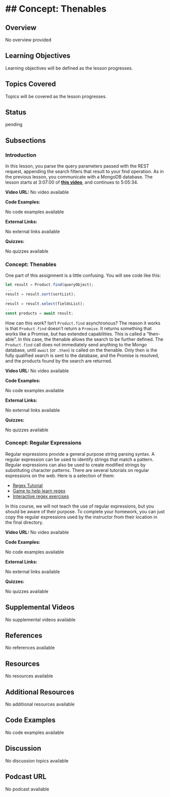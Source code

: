 # ## Concept: Thenables

## Overview

No overview provided

## Learning Objectives

Learning objectives will be defined as the lesson progresses.

## Topics Covered

Topics will be covered as the lesson progresses.

## Status

pending





## Subsections

### Introduction

In this lesson, you parse the query parameters passed with the REST request, appending the search filters that result to your find operation. As in the previous lesson, you communicate with a MongoDB database. The lesson starts at 3:07:00 of **[this video](https://www.youtube.com/watch?v=rltfdjcXjmk&t=11220)**, and continues to 5:05:34.

**Video URL:** No video available

**Code Examples:**

No code examples available

**External Links:**

No external links available

**Quizzes:**

No quizzes available

### Concept: Thenables

One part of this assignment is a little confusing. You will see code like this:

```javascript
let result = Product.find(queryObject);
...
result = result.sort(sortList);
...
result = result.select(fieldsList);
...
const products = await result;
```

How can this work? Isn’t `Product.find` asynchronous? The reason it works is that `Product.find` doesn’t return a `Promise`. It returns something that works like a Promise, but has extended capabilities. This is called a “then-able”. In this case, the thenable allows the search to be further defined. The `Product.find` call does not immediately send anything to the Mongo database, until `await` (or `.then`) is called on the thenable. Only then is the fully qualified search is sent to the database, and the Promise is resolved, and the products found by the search are returned.

**Video URL:** No video available

**Code Examples:**

No code examples available

**External Links:**

No external links available

**Quizzes:**

No quizzes available

### Concept: Regular Expressions

Regular expressions provide a general purpose string parsing syntax. A regular expression can be used to identify strings that match a pattern. Regular expressions can also be used to create modified strings by substituting character patterns. There are several tutorials on regular expressions on the web. Here is a selection of them:

* [Regex Tutorial](https://regexlearn.com/)
* [Game to help learn regex](http://play.inginf.units.it/#/)
* [Interactive regex exercises](https://regexone.com/)

In this course, we will not teach the use of regular expressions, but you should be aware of their purpose. To complete your homework, you can just copy the regular expressions used by the instructor from their location in the final directory.

**Video URL:** No video available

**Code Examples:**

No code examples available

**External Links:**

No external links available

**Quizzes:**

No quizzes available

## Supplemental Videos

No supplemental videos available

## References

No references available

## Resources

No resources available

## Additional Resources

No additional resources available

## Code Examples

No code examples available

## Discussion

No discussion topics available

## Podcast URL

No podcast available